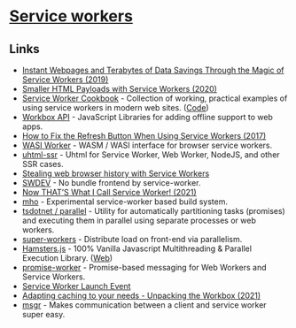 # [Service workers](https://developers.google.com/web/fundamentals/primers/service-workers)

## Links

- [Instant Webpages and Terabytes of Data Savings Through the Magic of Service Workers (2019)](https://dev.to/devteam/instant-webpages-and-terabytes-of-data-savings-through-the-magic-of-service-workers-1mkc)
- [Smaller HTML Payloads with Service Workers (2020)](https://philipwalton.com/articles/smaller-html-payloads-with-service-workers/)
- [Service Worker Cookbook](https://serviceworke.rs/) - Collection of working, practical examples of using service workers in modern web sites. ([Code](https://github.com/mozilla/serviceworker-cookbook/))
- [Workbox API](https://developers.google.com/web/tools/workbox/) - JavaScript Libraries for adding offline support to web apps.
- [How to Fix the Refresh Button When Using Service Workers (2017)](https://redfin.engineering/how-to-fix-the-refresh-button-when-using-service-workers-a8e27af6df68)
- [WASI Worker](https://github.com/dunnock/wasi-worker) - WASM / WASI interface for browser service workers.
- [uhtml-ssr](https://github.com/WebReflection/uhtml-ssr) - Uhtml for Service Worker, Web Worker, NodeJS, and other SSR cases.
- [Stealing web browser history with Service Workers](https://www.cs.uic.edu/~skarami/files/sw21/preprint-sw-ndss21.pdf)
- [SWDEV](https://github.com/mizchi/swdev) - No bundle frontend by service-worker.
- [Now THAT’S What I Call Service Worker! (2021)](https://alistapart.com/article/now-thats-what-i-call-service-worker/)
- [mho](https://github.com/ef4/mho) - Experimental service-worker based build system.
- [tsdotnet / parallel](https://github.com/tsdotnet/parallel) - Utility for automatically partitioning tasks (promises) and executing them in parallel using separate processes or web workers.
- [super-workers](https://github.com/softvar/super-workers) - Distribute load on front-end via parallelism.
- [Hamsters.js](https://github.com/austinksmith/Hamsters.js) - 100% Vanilla Javascript Multithreading & Parallel Execution Library. ([Web](https://hamsters.io/))
- [promise-worker](https://github.com/nolanlawson/promise-worker) - Promise-based messaging for Web Workers and Service Workers.
- [Service Worker Launch Event](https://github.com/WICG/sw-launch)
- [Adapting caching to your needs - Unpacking the Workbox (2021)](https://www.youtube.com/watch?v=BO9fplbCTuQ)
- [msgr](https://github.com/sdgluck/msgr) - Makes communication between a client and service worker super easy.
